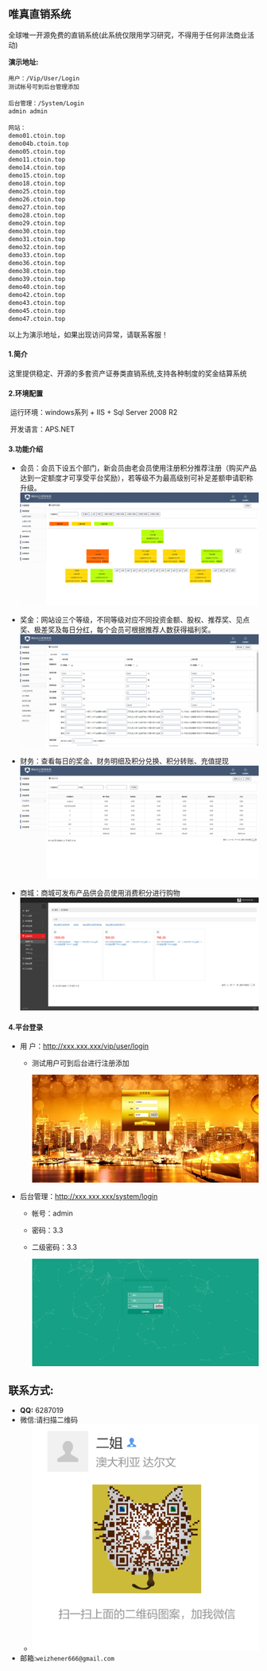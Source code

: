 ## 唯真直销系统

​	全球唯一开源免费的直销系统(此系统仅限用学习研究，不得用于任何非法商业活动)

**演示地址:**

```
用户：/Vip/User/Login 
测试帐号可到后台管理添加

后台管理：/System/Login
admin admin

网站：
demo01.ctoin.top
demo04b.ctoin.top
demo05.ctoin.top
demo11.ctoin.top
demo14.ctoin.top
demo15.ctoin.top
demo18.ctoin.top
demo25.ctoin.top
demo26.ctoin.top
demo27.ctoin.top
demo28.ctoin.top
demo29.ctoin.top
demo30.ctoin.top
demo31.ctoin.top
demo32.ctoin.top
demo33.ctoin.top
demo36.ctoin.top
demo38.ctoin.top
demo39.ctoin.top
demo40.ctoin.top
demo42.ctoin.top
demo43.ctoin.top
demo45.ctoin.top
demo47.ctoin.top
```

以上为演示地址，如果出现访问异常，请联系客服！

#### 1.简介

​	这里提供稳定、开源的多套资产证券类直销系统,支持各种制度的奖金结算系统

#### 2.环境配置

​	运行环境：windows系列 + IIS + Sql Server 2008 R2

​	开发语言：APS.NET

#### 3.功能介绍

- 会员：会员下设五个部门，新会员由老会员使用注册积分推荐注册（购买产品达到一定额度才可享受平台奖励），若等级不为最高级别可补足差额申请职称升级。![img](./image/1.png)





- 奖金：网站设三个等级，不同等级对应不同投资金额、股权、推荐奖、见点奖、极差奖及每日分红，每个会员可根据推荐人数获得福利奖。![img](./image/2.png)



- 财务：查看每日的奖金、财务明细及积分兑换、积分转账、充值提现![img](./image/3.png)



- 商城：商城可发布产品供会员使用消费积分进行购物![img](./image/4.png)



#### 4.平台登录

- 用        户：http://xxx.xxx.xxx/vip/user/login

  - 测试用户可到后台进行注册添加

    ![img](./image/5.png)


- 后台管理：http://xxx.xxx.xxx/system/login

  - 帐号：admin

  - 密码：3.3

  - 二级密码：3.3

    ![img](./image/6.png)

## 联系方式:

- **QQ:** 6287019
- 微信:请扫描二维码
  - ![Alt text](./wechat.png)
- 邮箱:`weizhener666@gmail.com`


